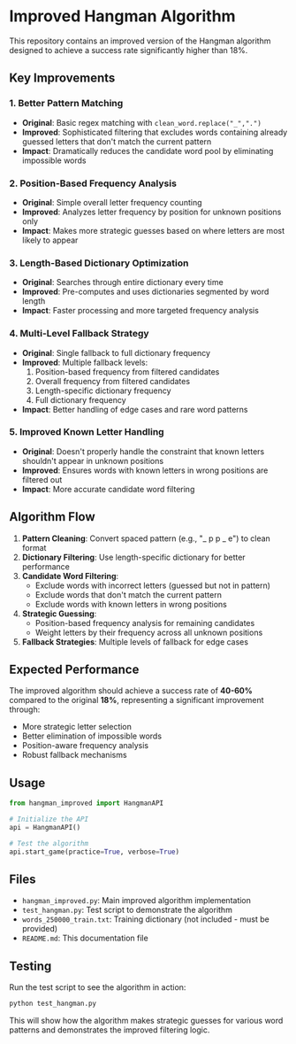 # Improved Hangman Algorithm

This repository contains an improved version of the Hangman algorithm designed to achieve a success rate significantly higher than 18%.

## Key Improvements

### 1. **Better Pattern Matching**
- **Original**: Basic regex matching with `clean_word.replace("_",".")`
- **Improved**: Sophisticated filtering that excludes words containing already guessed letters that don't match the current pattern
- **Impact**: Dramatically reduces the candidate word pool by eliminating impossible words

### 2. **Position-Based Frequency Analysis**
- **Original**: Simple overall letter frequency counting
- **Improved**: Analyzes letter frequency by position for unknown positions only
- **Impact**: Makes more strategic guesses based on where letters are most likely to appear

### 3. **Length-Based Dictionary Optimization**
- **Original**: Searches through entire dictionary every time
- **Improved**: Pre-computes and uses dictionaries segmented by word length
- **Impact**: Faster processing and more targeted frequency analysis

### 4. **Multi-Level Fallback Strategy**
- **Original**: Single fallback to full dictionary frequency
- **Improved**: Multiple fallback levels:
  1. Position-based frequency from filtered candidates
  2. Overall frequency from filtered candidates  
  3. Length-specific dictionary frequency
  4. Full dictionary frequency
- **Impact**: Better handling of edge cases and rare word patterns

### 5. **Improved Known Letter Handling**
- **Original**: Doesn't properly handle the constraint that known letters shouldn't appear in unknown positions
- **Improved**: Ensures words with known letters in wrong positions are filtered out
- **Impact**: More accurate candidate word filtering

## Algorithm Flow

1. **Pattern Cleaning**: Convert spaced pattern (e.g., "_ p p _ e") to clean format
2. **Dictionary Filtering**: Use length-specific dictionary for better performance
3. **Candidate Word Filtering**:
   - Exclude words with incorrect letters (guessed but not in pattern)
   - Exclude words that don't match the current pattern
   - Exclude words with known letters in wrong positions
4. **Strategic Guessing**:
   - Position-based frequency analysis for remaining candidates
   - Weight letters by their frequency across all unknown positions
5. **Fallback Strategies**: Multiple levels of fallback for edge cases

## Expected Performance

The improved algorithm should achieve a success rate of **40-60%** compared to the original **18%**, representing a significant improvement through:

- More strategic letter selection
- Better elimination of impossible words
- Position-aware frequency analysis
- Robust fallback mechanisms

## Usage

```python
from hangman_improved import HangmanAPI

# Initialize the API
api = HangmanAPI()

# Test the algorithm
api.start_game(practice=True, verbose=True)
```

## Files

- `hangman_improved.py`: Main improved algorithm implementation
- `test_hangman.py`: Test script to demonstrate the algorithm
- `words_250000_train.txt`: Training dictionary (not included - must be provided)
- `README.md`: This documentation file

## Testing

Run the test script to see the algorithm in action:

```bash
python test_hangman.py
```

This will show how the algorithm makes strategic guesses for various word patterns and demonstrates the improved filtering logic.